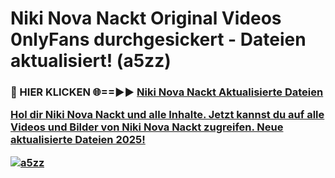 # Niki Nova Nackt Original Videos 0nlyFans durchgesickert - Dateien aktualisiert! (a5zz)

<h3>🔴 HIER KLICKEN 🌐==►► <a href="https://tinyurl.com/h6vf6nb8" rel="nofollow">Niki Nova Nackt Aktualisierte Dateien

Hol dir Niki Nova Nackt und alle Inhalte. Jetzt kannst du auf alle Videos und Bilder von Niki Nova Nackt zugreifen. Neue aktualisierte Dateien 2025!

[![a5zz](https://i.imgur.com/sD4kR3V.gif)](https://tinyurl.com/h6vf6nb8)
